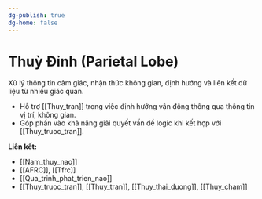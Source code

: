 ```yaml
---
dg-publish: true
dg-home: false
---
```

# Thuỳ Đỉnh (Parietal Lobe)

Xử lý thông tin cảm giác, nhận thức không gian, định hướng và liên kết dữ liệu từ nhiều giác quan.

- Hỗ trợ [[Thuy_tran]] trong việc định hướng vận động thông qua thông tin vị trí, không gian.
- Góp phần vào khả năng giải quyết vấn đề logic khi kết hợp với [[Thuy_truoc_tran]].

**Liên kết:**
- [[Nam_thuy_nao]]
- [[AFRC]], [[Tfrc]]
- [[Qua_trinh_phat_trien_nao]]
- [[Thuy_truoc_tran]], [[Thuy_tran]], [[Thuy_thai_duong]], [[Thuy_cham]]